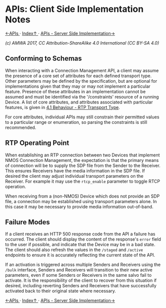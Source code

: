 # APIs: Client Side Implementation Notes

[←APIs ](2.0._APIs.md) · [ Index↑ ](..) · [APIs - Server Side Implementation→](2.2._APIs_-_Server_Side_Implementation.md)

_(c) AMWA 2017, CC Attribution-ShareAlike 4.0 International (CC BY-SA 4.0)_

## Conforming to Schemas

When interacting with a Connection Management API, a client may assume the presence of a core set of attributes for each defined transport type. Other parameters may be defined by the specification, but are optional for implementations given that they may or may not implement a particular feature. Presence of these attributes in an implementation cannot be assumed and must be identified via the '/constraints' resource of a running Device. A list of core attributes, and attributes associated with particular features, is given in [4.1 Behaviour - RTP Transport Type](4.1._Behaviour_-_RTP_Transport_Type.md).

For core attributes, individual APIs may still constrain their permitted values to a particular range or enumeration, so parsing the constraints is still recommended.


## RTP Operating Point

When establishing an RTP connection between two Devices that implement NMOS Connection Management, the expectation is that the primary means of connection will be to supply the SDP file from the Sender to the Receiver. This ensures Receivers have the media information in the SDP file. If desired the client may adjust individual transport parameters on the Receiver. For example it may use the `rtcp_enable` parameter to toggle RTCP operation.

When receiving from a (non-NMOS) Device which does not provide an SDP file, a connection may be established using transport parameters alone. In this case it may be necessary to provide media information out-of-band.

## Failure Modes

If a client receives an HTTP 500 response code from the API a failure has occurred. The client should display the content of the response's `error` field to the user if possible, and indicate that the Device may be in a bad state. The client should also refresh the values in the `/staged` and `/active` endpoints to ensure it is accurately reflecting the current state of the API.

If an activation is triggered across multiple Senders and Receivers using the `/bulk` interface, Senders and Receivers will transition to their new active parameters, even if some Senders or Receivers in the same salvo fail to activate. It is the responsibility of the client to recover from this situation if desired, including reverting Senders and Receivers that have successfully activated back to their original state where necessary.

[←APIs ](2.0._APIs.md) · [ Index↑ ](..) · [APIs - Server Side Implementation→](2.2._APIs_-_Server_Side_Implementation.md)
